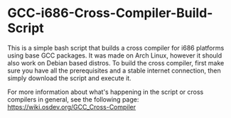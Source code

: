 <h1>GCC-i686-Cross-Compiler-Build-Script</h1>

This is a simple bash script that builds a cross compiler for i686 platforms using base GCC packages. It was made on Arch Linux, however it should also work on Debian based distros. To build the cross compiler, first make sure you have all the prerequisites and a stable internet connection, then simply download the script and execute it. 

For more information about what's happening in the script or cross compilers in general, see the following page:\
https://wiki.osdev.org/GCC_Cross-Compiler
